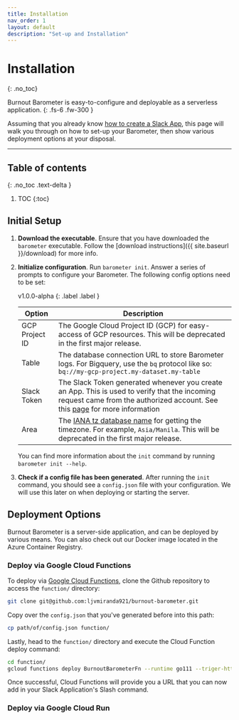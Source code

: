 ```yaml
---
title: Installation
nav_order: 1
layout: default
description: "Set-up and Installation"
---
```



# Installation
{: .no_toc}


Burnout Barometer is easy-to-configure and deployable as a serverless application.
{: .fs-6 .fw-300 }

Assuming that you already know [how to create a Slack
App](https://api.slack.com/start), this page will walk you through on how to set-up
your Barometer, then show various deployment options at your disposal.

---


## Table of contents
{: .no_toc .text-delta }

1. TOC
{:toc}

## Initial Setup 

1. **Download the executable**. Ensure that you have downloaded the `barometer`
   executable. Follow the [download instructions]({{ site.baseurl }}/download)
   for more info.
2. **Initialize configuration**. Run `barometer init`. Answer a series of
   prompts to configure your Barometer. The following config options need to be
   set:


    v1.0.0-alpha
    {: .label .label }

    | Option         | Description                                                                                                                                                                                                                                                          |
    |----------------|----------------------------------------------------------------------------------------------------------------------------------------------------------------------------------------------------------------------------------------------------------------------|
    | GCP Project ID | The Google Cloud Project ID (GCP) for easy-access of GCP resources. This will be deprecated in the first major release.                                                                                                                                              |
    | Table          | The database connection URL to store Barometer logs. For Bigquery, use the `bq` protocol like so: `bq://my-gcp-project.my-dataset.my-table`                                                                                                                          |
    | Slack Token    | The Slack Token generated whenever you create an App. This is used to verify that the incoming request came from the authorized account. See this [page](https://slack.com/intl/en-ph/help/articles/215770388-Create-and-regenerate-API-tokens) for more information |
    | Area           | The [IANA tz database name](https://en.wikipedia.org/wiki/List_of_tz_database_time_zones) for getting the timezone. For example, `Asia/Manila`. This will be deprecated in the first major release.                                                                                                                                 |

    You can find more information about the `init` command by running
    `barometer init --help`.

3. **Check if a config file has been generated**. After running the `init`
   command, you should see a `config.json` file with your configuration. We
   will use this later on when deploying or starting the server.

## Deployment Options

Burnout Barometer is a server-side application, and can be deployed by various
means. You can also check out our Docker image located in the Azure
Container Registry.

### Deploy via Google Cloud Functions

To deploy via [Google Cloud Functions](https://cloud.google.com/functions/),
clone the Github repository to access the `function/` directory:

```bash
git clone git@github.com:ljvmiranda921/burnout-barometer.git
```

Copy over the `config.json` that you've generated before into this path:

```bash
cp path/of/config.json function/
```

Lastly, head to the `function/` directory and execute the Cloud Function deploy
command:

```bash
cd function/
gcloud functions deploy BurnoutBarometerFn --runtime go111 --triger-http
```

Once successful, Cloud Functions will provide you a URL that you can now
add in your Slack Application's Slash command.

### Deploy via Google Cloud Run
